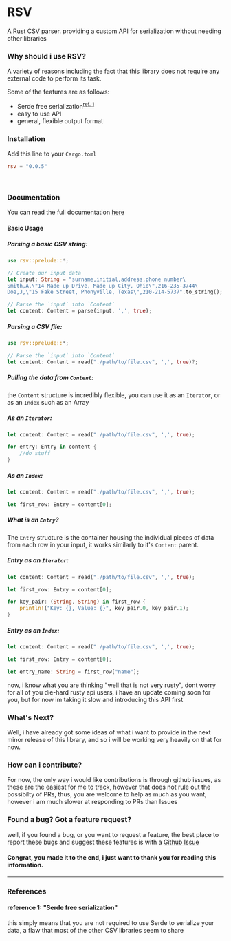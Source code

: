 # RSV
A Rust CSV parser. providing a custom API for serialization without needing other libraries

### Why should i use RSV?
A variety of reasons including the fact that this library does not require any external code to perform its task.

Some of the features are as follows:
- Serde free serialization<sup>[ref. 1](#reference-1-serde-free-serialization)</sup>
- easy to use API
- general, flexible output format 

### Installation
Add this line to your `Cargo.toml`
```toml
rsv = "0.0.5"
```
<br>

### Documentation
You can read the full documentation [here](https://docs.rs/rsv/)
#### Basic Usage
##### Parsing a basic CSV string:
```rust
use rsv::prelude::*;

// Create our input data
let input: String = "surname,initial,address,phone number\
Smith,A,\"14 Made up Drive, Made up City, Ohio\",216-235-3744\
Doe,J,\"15 Fake Street, Phonyville, Texas\",210-214-5737".to_string();

// Parse the `input` into `Content`
let content: Content = parse(input, ',', true);
```

##### Parsing a CSV file:
```rust
use rsv::prelude::*;

// Parse the `input` into `Content`
let content: Content = read("./path/to/file.csv", ',', true)?;
```

##### Pulling the data from `Content`:
the `Content` structure is incredibly flexible, you can use it as an `Iterator`, or as an `Index` such as an Array

##### As an `Iterator`:
```rust
let content: Content = read("./path/to/file.csv", ',', true);

for entry: Entry in content {
    //do stuff
}
```

##### As an `Index`:
```rust
let content: Content = read("./path/to/file.csv", ',', true);

let first_row: Entry = content[0];
```

##### What is an `Entry`?
The `Entry` structure is the container housing the individual pieces of data from each row in your input, it works similarly to it's `Content` parent.

##### Entry as an `Iterator`:

```rust
let content: Content = read("./path/to/file.csv", ',', true);

let first_row: Entry = content[0];

for key_pair: (String, String) in first_row {
    println!("Key: {}, Value: {}", key_pair.0, key_pair.1);
}
```

##### Entry as an `Index`:

```rust
let content: Content = read("./path/to/file.csv", ',', true);

let first_row: Entry = content[0];

let entry_name: String = first_row["name"];
```
now, i know what you are thinking "well that is not very rusty", dont worry for all of you die-hard rusty api users, i have an update coming soon for you, but for now im taking it slow and introducing this API first

### What's Next?
Well, i have already got some ideas of what i want to provide in the next minor release of this library, and so i will be working very heavily on that for now.

### How can i contribute?
For now, the only way i would like contributions is through github issues, as these are the easiest for me to track, however that does not rule out the possibilty of PRs, thus, you are welcome to help as much as you want, however i am much slower at responding to PRs than Issues

### Found a bug? Got a feature request?
well, if you found a bug, or you want to request a feature, the best place to report these bugs and suggest these features is with a [Github Issue](https://github.com/fatalcenturion/RSV/issues)

#### Congrat, you made it to the end, i just want to thank you for reading this information.

--------
### References
#### reference 1: "Serde free serialization"
this simply means that you are not required to use Serde to serialize your data, a flaw that most of the other CSV libraries seem to share
